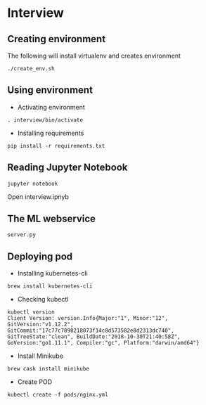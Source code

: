 # Interview

## Creating environment

The following will install virtualenv and creates environment

```
./create_env.sh
```

## Using environment

- Activating environment

```
. interview/bin/activate
```

- Installing requirements

```
pip install -r requirements.txt
```

## Reading Jupyter Notebook

```
jupyter notebook
```

Open interview.ipnyb


## The ML webservice

```
server.py
```

## Deploying pod

- Installing kubernetes-cli

```
brew install kubernetes-cli
```

- Checking kubectl

```
kubectl version
Client Version: version.Info{Major:"1", Minor:"12", GitVersion:"v1.12.2", GitCommit:"17c77c7898218073f14c8d573582e8d2313dc740", GitTreeState:"clean", BuildDate:"2018-10-30T21:40:58Z", GoVersion:"go1.11.1", Compiler:"gc", Platform:"darwin/amd64"}
```

- Install Minikube

```
brew cask install minikube
```

- Create POD

```
kubectl create -f pods/nginx.yml
```




